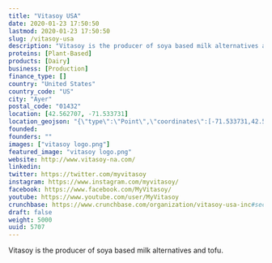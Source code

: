```yaml
---
title: "Vitasoy USA"
date: 2020-01-23 17:50:50
lastmod: 2020-01-23 17:50:50
slug: /vitasoy-usa
description: "Vitasoy is the producer of soya based milk alternatives and tofu."
proteins: [Plant-Based]
products: [Dairy]
business: [Production]
finance_type: []
country: "United States"
country_code: "US"
city: "Ayer"
postal_code: "01432"
location: [42.562707, -71.533731]
location_geojson: "{\"type\":\"Point\",\"coordinates\":[-71.533731,42.562707]}"
founded: 
founders: ""
images: ["vitasoy logo.png"]
featured_image: "vitasoy logo.png"
website: http://www.vitasoy-na.com/
linkedin: 
twitter: https://twitter.com/myvitasoy
instagram: https://www.instagram.com/myvitasoy/
facebook: https://www.facebook.com/MyVitasoy/
youtube: https://www.youtube.com/user/MyVitasoy
crunchbase: https://www.crunchbase.com/organization/vitasoy-usa-inc#section-overview
draft: false
weight: 5000
uuid: 5707
---
```

Vitasoy is the producer of soya based milk alternatives and tofu.
